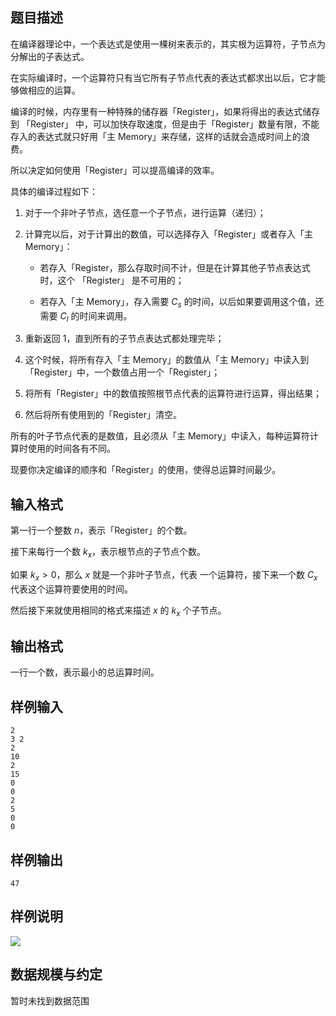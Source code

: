 ## 题目描述

在编译器理论中，一个表达式是使用一棵树来表示的，其实根为运算符，子节点为分解出的子表达式。

在实际编译时，一个运算符只有当它所有子节点代表的表达式都求出以后，它才能够做相应的运算。

编译的时候，内存里有一种特殊的储存器「Register」，如果将得出的表达式储存到 「Register」 中，可以加快存取速度，但是由于「Register」数量有限，不能存入的表达式就只好用「主 Memory」来存储，这样的话就会造成时间上的浪费。

所以决定如何使用「Register」可以提高编译的效率。

具体的编译过程如下：

1. 对于一个非叶子节点，选任意一个子节点，进行运算（递归）；

2. 计算完以后，对于计算出的数值，可以选择存入「Register」或者存入「主 Memory」：

   - 若存入「Register，那么存取时间不计，但是在计算其他子节点表达式时，这个 「Register」 是不可用的；

   -  若存入「主 Memory」，存入需要 $C_s$ 的时间，以后如果要调用这个值，还需要 $C_l$ 的时间来调用。 

3. 重新返回 1，直到所有的子节点表达式都处理完毕；

4. 这个时候，将所有存入「主 Memory」的数值从「主 Memory」中读入到「Register」中，一个数值占用一个「Register」；

5. 将所有「Register」中的数值按照根节点代表的运算符进行运算，得出结果；

6. 然后将所有使用到的「Register」清空。

所有的叶子节点代表的是数值，且必须从「主 Memory」中读入，每种运算符计算时使用的时间各有不同。

现要你决定编译的顺序和「Register」的使用，使得总运算时间最少。

## 输入格式

第一行一个整数 $n$，表示「Register」的个数。

接下来每行一个数 $k_x$，表示根节点的子节点个数。

如果 $k_x>0$，那么 $x$ 就是一个非叶子节点，代表 一个运算符，接下来一个数 $C_x$ 代表这个运算符要使用的时间。

然后接下来就使用相同的格式来描述 $x$ 的 $k_x$ 个子节点。

## 输出格式

一行一个数，表示最小的总运算时间。

## 样例输入

```
2
3 2
2
10
2
15
0
0
2
5
0
0
```

## 样例输出

```
47
```

## 样例说明

![](file://pic1.jpg)

## 数据规模与约定

暂时未找到数据范围